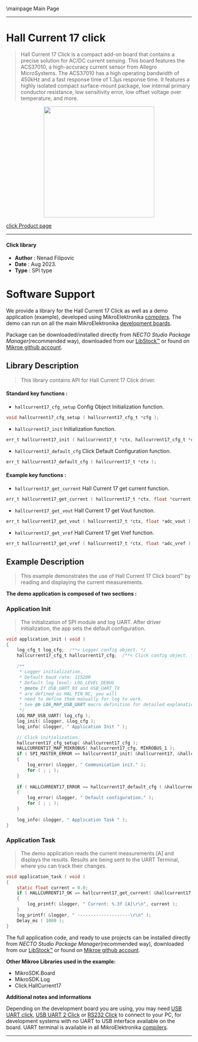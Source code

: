 \mainpage Main Page

---
# Hall Current 17 click

> Hall Current 17 Click is a compact add-on board that contains a precise solution for AC/DC current sensing. This board features the ACS37010, a high-accuracy current sensor from Allegro MicroSystems. The ACS37010 has a high operating bandwidth of 450kHz and a fast response time of 1.3μs response time. It features a highly isolated compact surface-mount package, low internal primary conductor resistance, low sensitivity error, low offset voltage over temperature, and more.

<p align="center">
  <img src="https://download.mikroe.com/images/click_for_ide/hallcurrent17_click.png" height=300px>
</p>

[click Product page](https://www.mikroe.com/hall-current-17-click)

---


#### Click library

- **Author**        : Nenad Filipovic
- **Date**          : Aug 2023.
- **Type**          : SPI type


# Software Support

We provide a library for the Hall Current 17 Click
as well as a demo application (example), developed using MikroElektronika
[compilers](https://www.mikroe.com/necto-studio).
The demo can run on all the main MikroElektronika [development boards](https://www.mikroe.com/development-boards).

Package can be downloaded/installed directly from *NECTO Studio Package Manager*(recommended way), downloaded from our [LibStock&trade;](https://libstock.mikroe.com) or found on [Mikroe github account](https://github.com/MikroElektronika/mikrosdk_click_v2/tree/master/clicks).

## Library Description

> This library contains API for Hall Current 17 Click driver.

#### Standard key functions :

- `hallcurrent17_cfg_setup` Config Object Initialization function.
```c
void hallcurrent17_cfg_setup ( hallcurrent17_cfg_t *cfg );
```

- `hallcurrent17_init` Initialization function.
```c
err_t hallcurrent17_init ( hallcurrent17_t *ctx, hallcurrent17_cfg_t *cfg );
```

- `hallcurrent17_default_cfg` Click Default Configuration function.
```c
err_t hallcurrent17_default_cfg ( hallcurrent17_t *ctx );
```

#### Example key functions :

- `hallcurrent17_get_current` Hall Current 17 get current function.
```c
err_t hallcurrent17_get_current ( hallcurrent17_t *ctx, float *current );
```

- `hallcurrent17_get_vout` Hall Current 17 get Vout function.
```c
err_t hallcurrent17_get_vout ( hallcurrent17_t *ctx, float *adc_vout );
```

- `hallcurrent17_get_vref` Hall Current 17 get Vref function.
```c
err_t hallcurrent17_get_vref ( hallcurrent17_t *ctx, float *adc_vref );
```

## Example Description

> This example demonstrates the use of Hall Current 17 Click board™ 
> by reading and displaying the current measurements.

**The demo application is composed of two sections :**

### Application Init

> The initialization of SPI module and log UART.
> After driver initialization, the app sets the default configuration.

```c
void application_init ( void )
{
    log_cfg_t log_cfg;  /**< Logger config object. */
    hallcurrent17_cfg_t hallcurrent17_cfg;  /**< Click config object. */

    /** 
     * Logger initialization.
     * Default baud rate: 115200
     * Default log level: LOG_LEVEL_DEBUG
     * @note If USB_UART_RX and USB_UART_TX 
     * are defined as HAL_PIN_NC, you will 
     * need to define them manually for log to work. 
     * See @b LOG_MAP_USB_UART macro definition for detailed explanation.
     */
    LOG_MAP_USB_UART( log_cfg );
    log_init( &logger, &log_cfg );
    log_info( &logger, " Application Init " );

    // Click initialization.
    hallcurrent17_cfg_setup( &hallcurrent17_cfg );
    HALLCURRENT17_MAP_MIKROBUS( hallcurrent17_cfg, MIKROBUS_1 );
    if ( SPI_MASTER_ERROR == hallcurrent17_init( &hallcurrent17, &hallcurrent17_cfg ) )
    {
        log_error( &logger, " Communication init." );
        for ( ; ; );
    }
    
    if ( HALLCURRENT17_ERROR == hallcurrent17_default_cfg ( &hallcurrent17 ) )
    {
        log_error( &logger, " Default configuration." );
        for ( ; ; );
    }
    
    log_info( &logger, " Application Task " );
}
```

### Application Task

> The demo application reads the current measurements [A] and displays the results.
> Results are being sent to the UART Terminal, where you can track their changes.

```c
void application_task ( void )
{
    static float current = 0.0;
    if ( HALLCURRENT17_OK == hallcurrent17_get_current( &hallcurrent17, &current ) )
    {
        log_printf( &logger, " Current: %.3f [A]\r\n", current );
    }
    log_printf( &logger, " --------------------\r\n" );
    Delay_ms ( 1000 );
}
```

The full application code, and ready to use projects can be installed directly from *NECTO Studio Package Manager*(recommended way), downloaded from our [LibStock&trade;](https://libstock.mikroe.com) or found on [Mikroe github account](https://github.com/MikroElektronika/mikrosdk_click_v2/tree/master/clicks).

**Other Mikroe Libraries used in the example:**

- MikroSDK.Board
- MikroSDK.Log
- Click.HallCurrent17

**Additional notes and informations**

Depending on the development board you are using, you may need
[USB UART click](https://www.mikroe.com/usb-uart-click),
[USB UART 2 Click](https://www.mikroe.com/usb-uart-2-click) or
[RS232 Click](https://www.mikroe.com/rs232-click) to connect to your PC, for
development systems with no UART to USB interface available on the board. UART
terminal is available in all MikroElektronika
[compilers](https://shop.mikroe.com/compilers).

---
